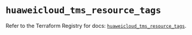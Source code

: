 # `huaweicloud_tms_resource_tags`

Refer to the Terraform Registry for docs: [`huaweicloud_tms_resource_tags`](https://registry.terraform.io/providers/huaweicloud/huaweicloud/1.71.1/docs/resources/tms_resource_tags).

